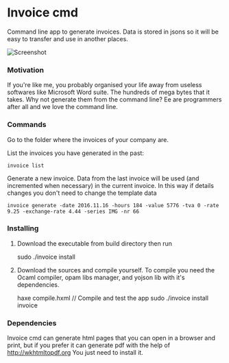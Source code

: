 # Invoice cmd
Command line app to generate invoices. Data is stored in jsons so it will be easy to transfer and use in another places.

![Screenshot](https://s13.postimg.org/ndmkhvfyf/Screen_Shot_2016_10_24_at_09_47_46.png)

### Motivation
If you're like me, you probably organised your life away from useless softwares like Microsoft Word suite. The hundreds of mega bytes that it takes. Why not generate them from the command line? Ee are programmers after all and we love the command line.

### Commands

Go to the folder where the invoices of your company are.

List the invoices you have generated in the past:

	invoice list

Generate a new invoice. Data from the last invoice will be used (and incremented when necessary) in the current invoice. In this way if details changes you don't need to change the template data

	invoice generate -date 2016.11.16 -hours 184 -value 5776 -tva 0 -rate 9.25 -exchange-rate 4.44 -series IMG -nr 66

### Installing

 1. Download the executable from build directory then run

	sudo ./invoice install

 2. Download the sources and compile yourself. To compile you need the Ocaml compiler, opam libs manager, and yojson lib with it's dependencies.
 	
	haxe compile.hxml // Compile and test the app
	sudo ./invoice install
	invoice

### Dependencies

Invoice cmd can generate html pages that you can open in a browser and print, but if you prefer it can generate pdf with the help of http://wkhtmltopdf.org You just need to install it.